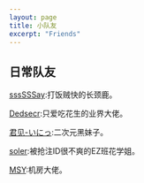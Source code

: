```yaml
---
layout: page
title: 小队友
excerpt: "Friends"
---
```


## 日常队友

[sssSSSay](https://ssssssay.github.io/):打饭贼快的长颈鹿。

[Dedsecr](https://dedsecr.github.io/):只爱吃花生的业界大佬。

[君见-いにっ](https://www.51nod.com/blog/blog.html#!blogId=173):二次元黑妹子。

[soler](https://olers.github.io/):被抢注ID很不爽的EZ班花学姐。

[MSY](https://13091291791msy.github.io/):机房大佬。

